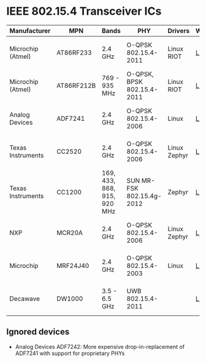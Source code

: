 
IEEE 802.15.4 Transceiver ICs
=============================

<table>
<thead>
	<th>Manufacturer</th>
	<th>MPN</th>
	<th>Bands</th>
	<th>PHY</th>
	<th>Drivers</th>
	<th>Website</th>
	<th>Docs</th>
	<th>Shops</th>
</thead>
<tbody>
<tr>
	<td>Microchip (Atmel)</td>
	<td>AT86RF233</td>
	<td>2.4 GHz</td>
	<td>O-QPSK <br> 802.15.4-2011</td>
	<td>Linux<br>RIOT</td>
	<td><a href="https://www.microchip.com/wwwproducts/en/AT86RF233">Link</a></td>
	<td><a href="docs/at86rf233.pdf">Datasheet</a></td>
	<td><a href="https://www.mouser.de/Search/Refine?Keyword=at86rf233&Ns=Pricing%7C0">Mouser</a>
		<a href="https://www.digikey.com/products/en?keywords=at86rf233">Digi-Key</a>
		<a href="https://lcsc.com/search?q=at86rf233">LCSC</a></td>
</tr>
<tr>
	<td>Microchip (Atmel)</td>
	<td>AT86RF212B</td>
	<td>769 - 935 MHz</td>
	<td>O-QPSK, BPSK <br> 802.15.4-2011</td>
	<td>Linux<br>RIOT</td>
	<td><a href="https://www.microchip.com/wwwproducts/en/AT86RF212B">Link</a></td>
	<td><a href="docs/at86rf212b.pdf">Datasheet</a></td>
	<td><a href="https://www.mouser.de/Search/Refine?Keyword=at86rf212b&Ns=Pricing%7C0">Mouser</a>
		<a href="https://www.digikey.com/products/en?keywords=at86rf212b">Digi-Key</a>
		<a href="https://lcsc.com/search?q=at86rf212b">LCSC</a></td>
</tr>
<tr>
	<td>Analog Devices</td>
	<td>ADF7241</td>
	<td>2.4 GHz</td>
	<td>O-QPSK <br> 802.15.4-2006</td>
	<td>Linux</td>
	<td><a href="https://www.analog.com/en/products/adf7241.html">Link</a></td>
	<td><a href="docs/adf7241.pdf">Datasheet</a></td>
	<td><a href="https://www.mouser.de/Search/Refine?Keyword=adf7241&Ns=Pricing%7C0">Mouser</a>
		<a href="https://www.digikey.com/products/en?keywords=adf7241">Digi-Key</a>
		<a href="https://lcsc.com/search?q=adf7241">LCSC</a></td>
</tr>
<tr>
	<td>Texas Instruments</td>
	<td>CC2520</td>
	<td>2.4 GHz</td>
	<td>O-QPSK <br> 802.15.4-2006</td>
	<td>Linux<br>Zephyr</td>
	<td><a href="http://www.ti.com/product/CC2520">Link</a></td>
	<td><a href="docs/cc2520.pdf">Datasheet</a>
		<a href="docs/cc2520-errata.pdf">Errata</a></td>
	<td><a href="https://www.mouser.de/Search/Refine?Keyword=cc2520&Ns=Pricing%7C0">Mouser</a>
		<a href="https://www.digikey.com/products/en?keywords=cc2520">Digi-Key</a>
		<a href="https://lcsc.com/search?q=cc2520">LCSC</a></td>
</tr>
<tr>
	<td>Texas Instruments</td>
	<td>CC1200</td>
	<td>169, 433, 868, 915, 920 MHz</td>
	<td>SUN MR-FSK <br> 802.15.4g-2012</td>
	<td>Zephyr</td>
	<td><a href="http://www.ti.com/product/CC1200">Link</a></td>
	<td><a href="docs/cc1200.pdf">Datasheet</a>
		<a href="docs/cc120x-user-guide.pdf">User Guide</a></td>
	<td><a href="https://www.mouser.de/Search/Refine?Keyword=cc1200&Ns=Pricing%7C0">Mouser</a>
		<a href="https://www.digikey.com/products/en?keywords=cc1200">Digi-Key</a>
		<a href="https://lcsc.com/search?q=cc1200">LCSC</a></td>
</tr>
<tr>
	<td>NXP</td>
	<td>MCR20A</td>
	<td>2.4 GHz</td>
	<td>O-QPSK <br> 802.15.4-2006</td>
	<td>Linux<br>Zephyr</td>
	<td><a href="https://www.nxp.com/products/wireless/thread/2.4-ghz-802.15.4-wireless-transceiver:MCR20A">Link</a></td>
	<td><a href="docs/mcr20a.pdf">Datasheet</a>
		<a href="docs/mcr20a-reference-manual.pdf">Reference Manual</a></td>
	<td><a href="https://www.mouser.de/Search/Refine?Keyword=mcr20a&Ns=Pricing%7C0">Mouser</a>
		<a href="https://www.digikey.com/products/en?keywords=mcr20a">Digi-Key</a>
		<a href="https://lcsc.com/search?q=mcr20a">LCSC</a></td>
</tr>
<tr>
	<td>Microchip</td>
	<td>MRF24J40</td>
	<td>2.4 GHz</td>
	<td>O-QPSK <br> 802.15.4-2003</td>
	<td>Linux</td>
	<td><a href="https://www.microchip.com/wwwproducts/en/en027752">Link</a></td>
	<td><a href="docs/mrf24j40.pdf">Datasheet</a></td>
	<td><a href="https://www.mouser.de/Search/Refine?Keyword=mrf24j40&Ns=Pricing%7C0">Mouser</a>
		<a href="https://www.digikey.com/products/en?keywords=mrf24j40">Digi-Key</a>
		<a href="https://lcsc.com/search?q=mrf24j40">LCSC</a></td>
</tr>
<tr>
	<td>Decawave</td>
	<td>DW1000</td>
	<td>3.5 - 6.5 GHz</td>
	<td>UWB <br> 802.15.4-2011</td>
	<td></td>
	<td><a href="https://www.decawave.com/product/dw1000-radio-ic/">Link</a></td>
	<td><a href="docs/dw1000.pdf">Datasheet</a></td>
	<td><a href="https://www.mouser.de/Search/Refine?Keyword=dw1000&Ns=Pricing%7C0">Mouser</a>
		<a href="https://www.digikey.com/products/en?keywords=dw1000">Digi-Key</a>
		<a href="https://lcsc.com/search?q=dw1000">LCSC</a></td>
</tr>
</tbody>
</table>


Ignored devices
---------------

* Analog Devices ADF7242: More expensive drop-in-replacement of ADF7241 with support for proprietary PHYs


